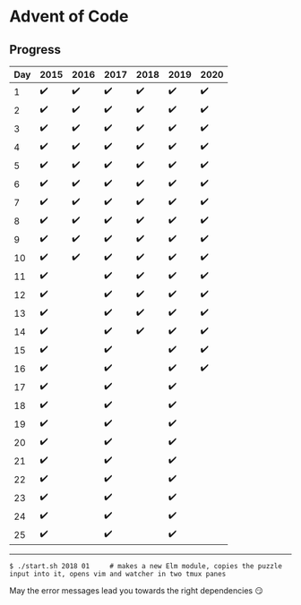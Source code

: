 
# Advent of Code

## Progress

| Day | 2015               | 2016               | 2017               | 2018               | 2019               | 2020               |
| --- | ------------------ | ------------------ | ------------------ | ------------------ | ------------------ | ------------------ |
| 1   | :heavy_check_mark: | :heavy_check_mark: | :heavy_check_mark: | :heavy_check_mark: | :heavy_check_mark: | :heavy_check_mark: |
| 2   | :heavy_check_mark: | :heavy_check_mark: | :heavy_check_mark: | :heavy_check_mark: | :heavy_check_mark: | :heavy_check_mark: |
| 3   | :heavy_check_mark: | :heavy_check_mark: | :heavy_check_mark: | :heavy_check_mark: | :heavy_check_mark: | :heavy_check_mark: |
| 4   | :heavy_check_mark: | :heavy_check_mark: | :heavy_check_mark: | :heavy_check_mark: | :heavy_check_mark: | :heavy_check_mark: |
| 5   | :heavy_check_mark: | :heavy_check_mark: | :heavy_check_mark: | :heavy_check_mark: | :heavy_check_mark: | :heavy_check_mark: |
| 6   | :heavy_check_mark: | :heavy_check_mark: | :heavy_check_mark: | :heavy_check_mark: | :heavy_check_mark: | :heavy_check_mark: |
| 7   | :heavy_check_mark: | :heavy_check_mark: | :heavy_check_mark: | :heavy_check_mark: | :heavy_check_mark: | :heavy_check_mark: |
| 8   | :heavy_check_mark: | :heavy_check_mark: | :heavy_check_mark: | :heavy_check_mark: | :heavy_check_mark: | :heavy_check_mark: |
| 9   | :heavy_check_mark: | :heavy_check_mark: | :heavy_check_mark: | :heavy_check_mark: | :heavy_check_mark: | :heavy_check_mark: |
| 10  | :heavy_check_mark: | :heavy_check_mark: | :heavy_check_mark: | :heavy_check_mark: | :heavy_check_mark: | :heavy_check_mark: |
| 11  | :heavy_check_mark: |                    | :heavy_check_mark: | :heavy_check_mark: | :heavy_check_mark: | :heavy_check_mark: |
| 12  | :heavy_check_mark: |                    | :heavy_check_mark: | :heavy_check_mark: | :heavy_check_mark: | :heavy_check_mark: |
| 13  | :heavy_check_mark: |                    | :heavy_check_mark: | :heavy_check_mark: | :heavy_check_mark: | :heavy_check_mark: |
| 14  | :heavy_check_mark: |                    | :heavy_check_mark: | :heavy_check_mark: | :heavy_check_mark: | :heavy_check_mark: |
| 15  | :heavy_check_mark: |                    | :heavy_check_mark: |                    | :heavy_check_mark: | :heavy_check_mark: |
| 16  | :heavy_check_mark: |                    | :heavy_check_mark: |                    | :heavy_check_mark: | :heavy_check_mark: |
| 17  | :heavy_check_mark: |                    | :heavy_check_mark: |                    | :heavy_check_mark: |                    |
| 18  | :heavy_check_mark: |                    | :heavy_check_mark: |                    | :heavy_check_mark: |                    |
| 19  | :heavy_check_mark: |                    | :heavy_check_mark: |                    | :heavy_check_mark: |                    |
| 20  | :heavy_check_mark: |                    | :heavy_check_mark: |                    | :heavy_check_mark: |                    |
| 21  | :heavy_check_mark: |                    | :heavy_check_mark: |                    | :heavy_check_mark: |                    |
| 22  | :heavy_check_mark: |                    | :heavy_check_mark: |                    | :heavy_check_mark: |                    |
| 23  | :heavy_check_mark: |                    | :heavy_check_mark: |                    | :heavy_check_mark: |                    |
| 24  | :heavy_check_mark: |                    | :heavy_check_mark: |                    | :heavy_check_mark: |                    |
| 25  | :heavy_check_mark: |                    | :heavy_check_mark: |                    | :heavy_check_mark: |                    |

--------

```
$ ./start.sh 2018 01     # makes a new Elm module, copies the puzzle input into it, opens vim and watcher in two tmux panes
```

May the error messages lead you towards the right dependencies :smirk:
